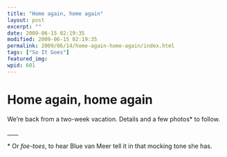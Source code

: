 ```yaml
---
title: "Home again, home again"
layout: post
excerpt: ""
date: 2009-06-15 02:19:35
modified: 2009-06-15 02:19:35
permalink: 2009/06/14/home-again-home-again/index.html
tags: ["So It Goes"]
featured_img: 
wpid: 601
---
```


# Home again, home again

We’re back from a two-week vacation. Details and a few photos\* to follow.

\_\_\_\_

\* Or *foe-toes*, to hear Blue van Meer tell it in that mocking tone she has.